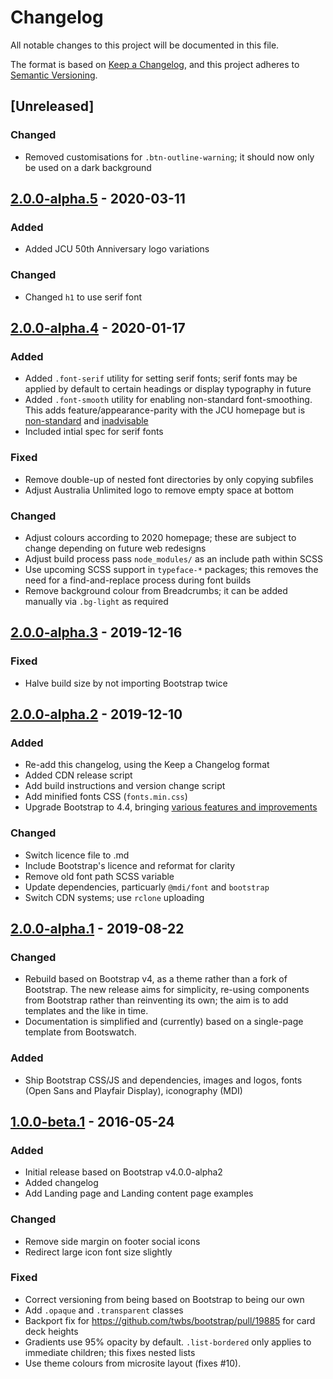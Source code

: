 # Changelog

All notable changes to this project will be documented in this file.

The format is based on [Keep a Changelog](https://keepachangelog.com/en/1.0.0/),
and this project adheres to [Semantic Versioning](https://semver.org/spec/v2.0.0.html).

## [Unreleased]

### Changed

* Removed customisations for `.btn-outline-warning`; it should now only be
  used on a dark background

## [2.0.0-alpha.5] - 2020-03-11

### Added

* Added JCU 50th Anniversary logo variations

### Changed

* Changed `h1` to use serif font

## [2.0.0-alpha.4] - 2020-01-17

### Added

* Added `.font-serif` utility for setting serif fonts; serif fonts may be
  applied by default to certain headings or display typography in future
* Added `.font-smooth` utility for enabling non-standard font-smoothing. This
  adds feature/appearance-parity with the JCU homepage but is
  [non-standard](https://developer.mozilla.org/en-US/docs/Web/CSS/font-smooth)
  and [inadvisable](https://usabilitypost.com/2012/11/05/stop-fixing-font-smoothing/)
* Included intial spec for serif fonts

### Fixed

* Remove double-up of nested font directories by only copying subfiles
* Adjust Australia Unlimited logo to remove empty space at bottom

### Changed

* Adjust colours according to 2020 homepage; these are subject to change
  depending on future web redesigns
* Adjust build process pass `node_modules/` as an include path within SCSS
* Use upcoming SCSS support in `typeface-*` packages; this removes the need
  for a find-and-replace process during font builds
* Remove background colour from Breadcrumbs; it can be added manually via
  `.bg-light` as required

## [2.0.0-alpha.3] - 2019-12-16

### Fixed

* Halve build size by not importing Bootstrap twice

## [2.0.0-alpha.2] - 2019-12-10

### Added

* Re-add this changelog, using the Keep a Changelog format
* Added CDN release script
* Add build instructions and version change script
* Add minified fonts CSS (`fonts.min.css`)
* Upgrade Bootstrap to 4.4, bringing [various
  features and improvements](https://blog.getbootstrap.com/2019/11/26/bootstrap-4-4-0/)

### Changed

* Switch licence file to .md
* Include Bootstrap's licence and reformat for clarity
* Remove old font path SCSS variable
* Update dependencies, particuarly `@mdi/font` and `bootstrap`
* Switch CDN systems; use `rclone` uploading


## [2.0.0-alpha.1] - 2019-08-22

### Changed

* Rebuild based on Bootstrap v4, as a theme rather than a fork of Bootstrap.
  The new release aims for simplicity, re-using components from Bootstrap
  rather than reinventing its own; the aim is to add templates and the like
  in time.
* Documentation is simplified and (currently) based on a single-page template
  from Bootswatch.

### Added

* Ship Bootstrap CSS/JS and dependencies, images and logos, fonts (Open Sans and
  Playfair Display), iconography (MDI)


## [1.0.0-beta.1] - 2016-05-24

### Added

* Initial release based on Bootstrap v4.0.0-alpha2
* Added changelog
* Add Landing page and Landing content page examples

### Changed

* Remove side margin on footer social icons
* Redirect large icon font size slightly

### Fixed

* Correct versioning from being based on Bootstrap to being our own
* Add `.opaque` and `.transparent` classes
* Backport fix for https://github.com/twbs/bootstrap/pull/19885 for card deck
  heights
* Gradients use 95% opacity by default.
  `.list-bordered` only applies to immediate children; this fixes nested
  lists
* Use theme colours from microsite layout (fixes #10).

[2.0.0-alpha.5]: https://github.com/jcu/web-framework/releases/tag/v2.0.0-alpha.5
[2.0.0-alpha.4]: https://github.com/jcu/web-framework/releases/tag/v2.0.0-alpha.4
[2.0.0-alpha.3]: https://github.com/jcu/web-framework/releases/tag/v2.0.0-alpha.3
[2.0.0-alpha.2]: https://github.com/jcu/web-framework/releases/tag/v2.0.0-alpha.2
[2.0.0-alpha.1]: https://github.com/jcu/web-framework/releases/tag/v2.0.0-alpha.1
[1.0.0-beta.1]: https://github.com/jcu/web-framework/releases/tag/v1.0.0-beta.1
